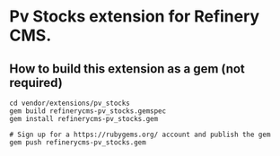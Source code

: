 # Pv Stocks extension for Refinery CMS.

## How to build this extension as a gem (not required)

    cd vendor/extensions/pv_stocks
    gem build refinerycms-pv_stocks.gemspec
    gem install refinerycms-pv_stocks.gem

    # Sign up for a https://rubygems.org/ account and publish the gem
    gem push refinerycms-pv_stocks.gem
